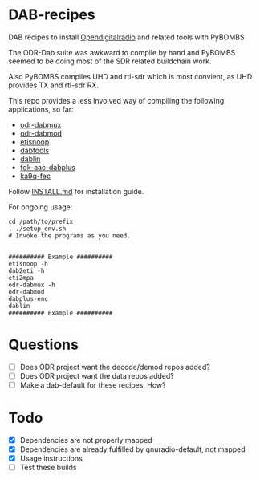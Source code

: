 # DAB-recipes
DAB recipes to install [Opendigitalradio](https://github.com/Opendigitalradio) and related tools with PyBOMBS

The ODR-Dab suite was awkward to compile by hand and PyBOMBS seemed to be doing most of the SDR related buildchain work.

Also PyBOMBS compiles UHD and rtl-sdr which is most convient, as UHD provides TX and rtl-sdr RX.

This repo provides a less involved way of compiling the following applications, so far:

- [odr-dabmux](https://github.com/Opendigitalradio/ODR-DabMux)
- [odr-dabmod](https://github.com/Opendigitalradio/ODR-DabMod)
- [etisnoop](https://github.com/Opendigitalradio/etisnoop)
- [dabtools](https://github.com/linuxstb/dabtools)
- [dablin](https://github.com/Opendigitalradio/dablin)
- [fdk-aac-dabplus](https://github.com/Opendigitalradio/fdk-aac-dabplus)
- [ka9q-fec](https://github.com/Opendigitalradio/ka9q-fec)

Follow [INSTALL.md](INSTALL.md) for installation guide.

For ongoing usage:

    cd /path/to/prefix
    . ./setup_env.sh
    # Invoke the programs as you need.
    
    
    ########## Example ##########
    etisnoop -h
    dab2eti -h
    eti2mpa
    odr-dabmux -h
    odr-dabmod
    dabplus-enc
    dablin
    ########## Example ##########

# Questions
- [ ] Does ODR project want the decode/demod repos added?
- [ ] Does ODR project want the data repos added?
- [ ] Make a dab-default for these recipes. How?

# Todo
- [x] Dependencies are not properly mapped
- [x] Dependencies are already fulfilled by gnuradio-default, not mapped
- [x] Usage instructions
- [ ] Test these builds
